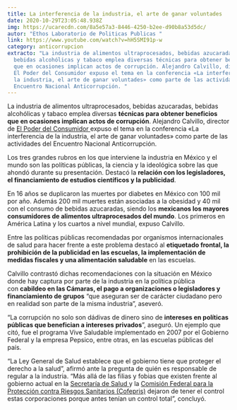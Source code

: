 ```yaml
---
title: La interferencia de la industria, el arte de ganar voluntades
date: 2020-10-29T23:05:48.938Z
img: https://ucarecdn.com/8a5e57a3-8446-4250-b2ee-d90b8a53d5dc/
autor: "Ethos Laboratorio de Politicas Publicas "
link: https://www.youtube.com/watch?v=hH5SMI91p-w
category: anticorrupcion
extracto: "La industria de alimentos ultraprocesados, bebidas azucaradas,
  bebidas alcohólicas y tabaco emplea diversas técnicas para obtener beneficios
  que en ocasiones implican actos de corrupción. Alejandro Calvillo, director de
  El Poder del Consumidor expuso el tema en la conferencia «La interferencia de
  la industria, el arte de ganar voluntades» como parte de las actividades del
  Encuentro Nacional Anticorrupción. "
---
```

La industria de alimentos ultraprocesados, bebidas azucaradas, bebidas alcohólicas y tabaco emplea diversas **técnicas para obtener beneficios que en ocasiones implican actos de corrupción**. Alejandro Calvillo, director de [El Poder del Consumidor ](https://elpoderdelconsumidor.org/)expuso el tema en la conferencia «La interferencia de la industria, el arte de ganar voluntades» como parte de las actividades del Encuentro Nacional Anticorrupción. 

Los tres grandes rubros en los que interviene la industria en México y el mundo son las políticas públicas, la ciencia y la ideológica sobre las que ahondó durante su presentación. Destacó la **relación con los legisladores, el financiamiento de estudios científicos y la publicidad**. 

En 16 años se duplicaron las muertes por diabetes en México con 100 mil por año. Además 200 mil muertes están asociadas a la obesidad y 40 mil con el consumo de bebidas azucaradas, siendo los **mexicanos los mayores consumidores de alimentos ultraprocesados del mundo**. Los primeros en América Latina y los cuartos a nivel mundial, expuso Calvillo.  

Entre las políticas públicas recomendadas por organismos internacionales de salud para hacer frente a este problema destacó al **etiquetado frontal, la prohibición de la publicidad en las escuelas, la implementación de medidas fiscales y una alimentación saludable** en las escuelas.  

Calvillo contrastó dichas recomendaciones con la situación en México donde hay captura por parte de la industria en la política pública con **cabildeo en las Cámaras, el pago a organizaciones o legisladores y financiamiento de grupos** “que aseguran ser de carácter ciudadano pero en realidad son parte de la misma industria”, aseveró. 

“La corrupción no solo son dádivas de dinero sino de **intereses en políticas públicas que benefician a intereses privados**”, aseguró. Un ejemplo que citó, fue el programa Vive Saludable implementado en 2007 por el Gobierno Federal y la empresa Pepsico, entre otras, en las escuelas públicas del país. 

“La Ley General de Salud establece que el gobierno tiene que proteger el derecho a la salud”, afirmó ante la pregunta de quién es responsable de regular a la industria. “Más allá de las filias y fobias que existen frente al gobierno actual en la [Secretaría de Salud ](https://www.gob.mx/salud)y la [Comisión Federal para la Protección contra Riesgos Sanitarios (Cofepris)](https://www.gob.mx/cofepris) dejaron de tener el control estas corporaciones porque antes tenían un control total”, concluyó.